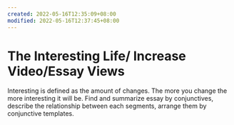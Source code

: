 ```yaml
---
created: 2022-05-16T12:35:09+08:00
modified: 2022-05-16T12:37:45+08:00
---
```


# The Interesting Life/ Increase Video/Essay Views

Interesting is defined as the amount of changes. The more you change the more interesting it will be.
Find and summarize essay by conjunctives, describe the relationship between each segments, arrange them by conjunctive templates.
